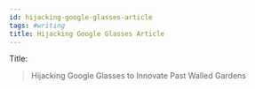 ```yaml
---
id: hijacking-google-glasses-article
tags: #writing
title: Hijacking Google Glasses Article
---
```


Title:

> Hijacking Google Glasses to Innovate Past Walled Gardens